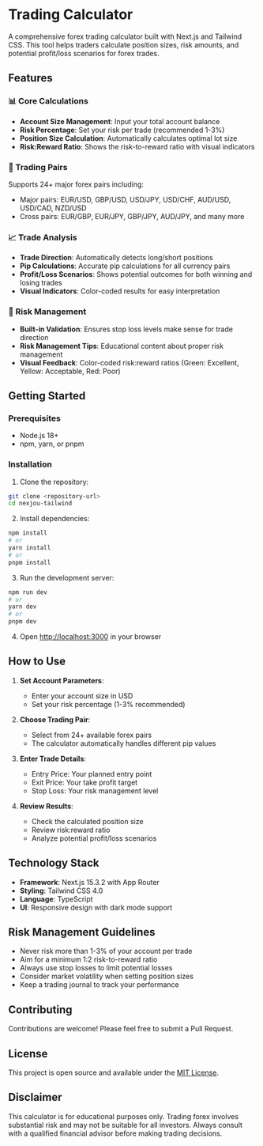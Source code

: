 # Trading Calculator

A comprehensive forex trading calculator built with Next.js and Tailwind CSS. This tool helps traders calculate position sizes, risk amounts, and potential profit/loss scenarios for forex trades.

## Features

### 📊 Core Calculations
- **Account Size Management**: Input your total account balance
- **Risk Percentage**: Set your risk per trade (recommended 1-3%)
- **Position Size Calculation**: Automatically calculates optimal lot size
- **Risk:Reward Ratio**: Shows the risk-to-reward ratio with visual indicators

### 💱 Trading Pairs
Supports 24+ major forex pairs including:
- Major pairs: EUR/USD, GBP/USD, USD/JPY, USD/CHF, AUD/USD, USD/CAD, NZD/USD
- Cross pairs: EUR/GBP, EUR/JPY, GBP/JPY, AUD/JPY, and many more

### 📈 Trade Analysis
- **Trade Direction**: Automatically detects long/short positions
- **Pip Calculations**: Accurate pip calculations for all currency pairs
- **Profit/Loss Scenarios**: Shows potential outcomes for both winning and losing trades
- **Visual Indicators**: Color-coded results for easy interpretation

### 🎯 Risk Management
- **Built-in Validation**: Ensures stop loss levels make sense for trade direction
- **Risk Management Tips**: Educational content about proper risk management
- **Visual Feedback**: Color-coded risk:reward ratios (Green: Excellent, Yellow: Acceptable, Red: Poor)

## Getting Started

### Prerequisites
- Node.js 18+
- npm, yarn, or pnpm

### Installation

1. Clone the repository:
```bash
git clone <repository-url>
cd nexjou-tailwind
```

2. Install dependencies:
```bash
npm install
# or
yarn install
# or
pnpm install
```

3. Run the development server:
```bash
npm run dev
# or
yarn dev
# or
pnpm dev
```

4. Open [http://localhost:3000](http://localhost:3000) in your browser

## How to Use

1. **Set Account Parameters**:
   - Enter your account size in USD
   - Set your risk percentage (1-3% recommended)

2. **Choose Trading Pair**:
   - Select from 24+ available forex pairs
   - The calculator automatically handles different pip values

3. **Enter Trade Details**:
   - Entry Price: Your planned entry point
   - Exit Price: Your take profit target
   - Stop Loss: Your risk management level

4. **Review Results**:
   - Check the calculated position size
   - Review risk:reward ratio
   - Analyze potential profit/loss scenarios

## Technology Stack

- **Framework**: Next.js 15.3.2 with App Router
- **Styling**: Tailwind CSS 4.0
- **Language**: TypeScript
- **UI**: Responsive design with dark mode support

## Risk Management Guidelines

- Never risk more than 1-3% of your account per trade
- Aim for a minimum 1:2 risk-to-reward ratio
- Always use stop losses to limit potential losses
- Consider market volatility when setting position sizes
- Keep a trading journal to track your performance

## Contributing

Contributions are welcome! Please feel free to submit a Pull Request.

## License

This project is open source and available under the [MIT License](LICENSE).

## Disclaimer

This calculator is for educational purposes only. Trading forex involves substantial risk and may not be suitable for all investors. Always consult with a qualified financial advisor before making trading decisions.
